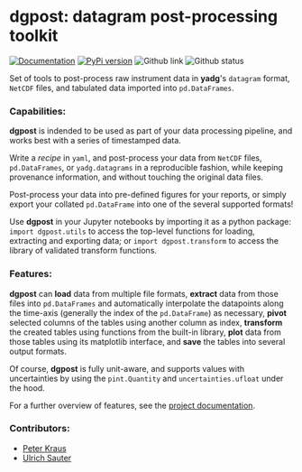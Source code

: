 # dgpost: datagram post-processing toolkit

[![Documentation](https://badgen.net/badge/docs/dgbowl.github.io/grey?icon=firefox)](https://dgbowl.github.io/dgpost)
[![PyPi version](https://badgen.net/pypi/v/dgpost/?icon=pypi)](https://pypi.org/project/dgpost)
![Github link](https://badgen.net/github/tag/dgbowl/dgpost/?icon=github)
![Github status](https://badgen.net/github/checks/dgbowl/dgpost/?icon=github)

Set of tools to post-process raw instrument data in **yadg**'s `datagram` format, ``NetCDF`` files, and tabulated data imported into `pd.DataFrames`.

### Capabilities:
**dgpost** is indended to be used as part of your data processing pipeline, and works best with a series of timestamped data.

Write a *recipe* in `yaml`, and post-process your data from `NetCDF` files, `pd.DataFrames`, or `yadg.datagrams` in a reproducible fashion, while keeping provenance information, and without touching the original data files.

Post-process your data into pre-defined figures for your reports, or simply export your collated `pd.DataFrame` into one of the several supported formats!

Use **dgpost** in your Jupyter notebooks by importing it as a python package: `import dgpost.utils` to access the top-level functions for loading, extracting and exporting data; or `import dgpost.transform` to access the library of validated transform functions.

### Features:

**dgpost** can **load** data from multiple file formats, **extract** data from those files into `pd.DataFrames` and automatically interpolate the datapoints along the time-axis (generally the index of the `pd.DataFrame`) as necessary, **pivot** selected columns of the tables using another column as index, **transform** the created tables using functions from the built-in library, **plot** data from those tables using its matplotlib interface, and **save** the tables into several output formats.

Of course, **dgpost** is fully unit-aware, and supports values with uncertainties by using the `pint.Quantity` and `uncertainties.ufloat` under the hood.

For a further overview of features, see the [project documentation](https://dgbowl.github.io/dgpost).

### Contributors:
- [Peter Kraus](http://github.com/PeterKraus)
- [Ulrich Sauter](http://github.com/ileu)

